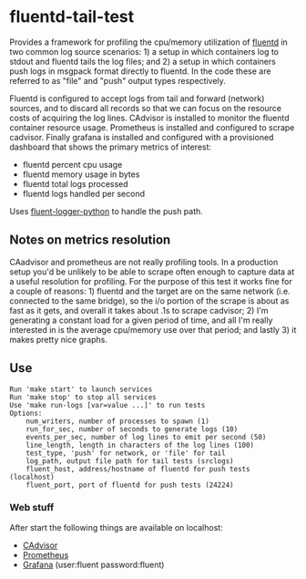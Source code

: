# fluentd-tail-test

Provides a framework for profiling the cpu/memory utilization of [fluentd](https://www.fluentd.org/) in two common log source scenarios: 1) a setup in which containers log to stdout and fluentd tails the log files; and 2) a setup in which containers push logs in msgpack format directly to fluentd. In the code these are referred to as "file" and "push" output types respectively.

Fluentd is configured to accept logs from tail and forward (network) sources, and to discard all records so that we can focus on the resource costs of acquiring the log lines. CAdvisor is installed to monitor the fluentd container resource usage. Prometheus is installed and configured to scrape cadvisor. Finally grafana is installed and configured with a provisioned dashboard that shows the primary metrics of interest:

 - fluentd percent cpu usage
 - fluentd memory usage in bytes
 - fluentd total logs processed
 - fluentd logs handled per second

 Uses [fluent-logger-python](https://github.com/fluent/fluent-logger-python) to handle the push path.

## Notes on metrics resolution

CAadvisor and prometheus are not really profiling tools. In a production setup you'd be unlikely to be able to scrape often enough to capture data at a useful resolution for profiling. For the purpose of this test it works fine for a couple of reasons: 1) fluentd and the target are on the same network (i.e. connected to the same bridge), so the i/o portion of the scrape is about as fast as it gets, and overall it takes about .1s to scrape cadvisor; 2) I'm generating a constant load for a given period of time, and all I'm really interested in is the average cpu/memory use over that period; and lastly 3) it makes pretty nice graphs.

## Use

```
Run 'make start' to launch services
Run 'make stop' to stop all services
Use 'make run-logs [var=value ...]' to run tests
Options:
    num_writers, number of processes to spawn (1)
    run_for_sec, number of seconds to generate logs (10)
    events_per_sec, number of log lines to emit per second (50)
    line_length, length in characters of the log lines (100)
    test_type, 'push' for network, or 'file' for tail
    log_path, output file path for tail tests (srclogs)
    fluent_host, address/hostname of fluentd for push tests (localhost)
    fluent_port, port of fluentd for push tests (24224)
```

### Web stuff

After start the following things are available on localhost:

 - [CAdvisor](http://localhost:8080)
 - [Prometheus](http://localhost:9090)
 - [Grafana](http://localhost:3000/login) (user:fluent password:fluent)

